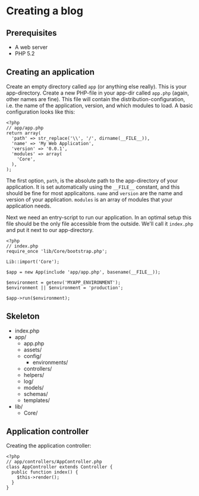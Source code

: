 # Creating a blog

## Prerequisites

- A web server
- PHP 5.2

## Creating an application

Create an empty directory called `app` (or anything else really). This is your
app-directory.
Create a new PHP-file in your app-dir called `app.php` (again, other names are
fine). This file will contain the distribution-configuration, i.e. the name of
the application, version, and which modules to load. A basic configuration looks
like this:

    <?php
    // app/app.php
    return array(
      'path' => str_replace('\\', '/', dirname(__FILE__)),
      'name' => 'My Web Application',
      'version' => '0.0.1',
      'modules' => array(
        'Core',
      ),
    );

The first option, `path`, is the absolute path to the app-directory of your
application. It is set automatically using the `__FILE__` constant, and this
should be fine for most applicaitons. `name` and `version` are the name and version
of your application. `modules` is an array
of modules that your application needs.

Next we need an entry-script to run our application. In an optimal setup this
file should be the only file accessible from the outside. We'll call it
`index.php` and put it next to our app-directory.

    <?php
    // index.php
    require_once 'lib/Core/bootstrap.php';

    Lib::import('Core');

    $app = new App(include 'app/app.php', basename(__FILE__));

    $environment = getenv('MYAPP_ENVIRONMENT');
    $environment || $environment = 'production';

    $app->run($environment);


## Skeleton

- index.php
- app/
  - app.php
  - assets/
  - config/
    - environments/
  - controllers/
  - helpers/
  - log/
  - models/
  - schemas/
  - templates/
- lib/
  - Core/

## Application controller

Creating the application controller:

    <?php
    // app/controllers/AppController.php
    class AppController extends Controller {
      public function index() {
        $this->render();
      }
    }
